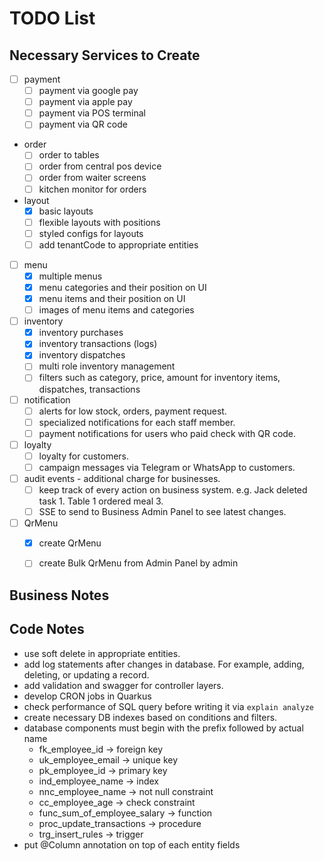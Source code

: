 # TODO List

## Necessary Services to Create

- [ ] payment
  - [ ] payment via google pay
  - [ ] payment via apple pay 
  - [ ] payment via POS terminal
  - [ ] payment via QR code
- order
  - [ ] order to tables
  - [ ] order from central pos device
  - [ ] order from waiter screens
  - [ ] kitchen monitor for orders
- layout 
  - [x] basic layouts
  - [ ] flexible layouts with positions
  - [ ] styled configs for layouts
  - [ ] add tenantCode to appropriate entities
- [ ] menu
  - [x] multiple menus
  - [x] menu categories and their position on UI
  - [x] menu items and their position on UI
  - [ ] images of menu items and categories
- [ ] inventory
  - [x] inventory purchases
  - [x] inventory transactions (logs)
  - [x] inventory dispatches
  - [ ] multi role inventory management
  - [ ] filters such as category, price, amount for inventory items, dispatches, transactions
- [ ] notification
  - [ ] alerts for low stock, orders, payment request.
  - [ ] specialized notifications for each staff member.
  - [ ] payment notifications for users who paid check with QR code.
- [ ] loyalty
  - [ ] loyalty for customers.
  - [ ] campaign messages via Telegram or WhatsApp to customers.
- [ ] audit events - additional charge for businesses.
  - [ ] keep track of every action on business system. e.g. Jack deleted task 1. Table 1 ordered meal 3.
  - [ ] SSE to send to Business Admin Panel to see latest changes.
- [ ] QrMenu
  - [x] create QrMenu
  - [ ] create Bulk QrMenu from Admin Panel by admin 
        

## Business Notes

## Code Notes

- use soft delete in appropriate entities.
- add log statements after changes in database. For example, adding, deleting, or updating a record.
- add validation and swagger for controller layers. 
- develop CRON jobs in Quarkus
- check performance of SQL query before writing it via `explain analyze`
- create necessary DB indexes based on conditions and filters.
- database components must begin with the prefix followed by actual name 
  - fk_employee_id -> foreign key
  - uk_employee_email -> unique key
  - pk_employee_id -> primary key
  - ind_employee_name -> index
  - nnc_employee_name -> not null constraint
  - cc_employee_age -> check constraint
  - func_sum_of_employee_salary -> function
  - proc_update_transactions -> procedure
  - trg_insert_rules -> trigger
- put @Column annotation on top of each entity fields